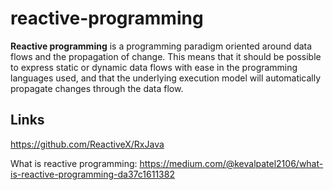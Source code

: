 # reactive-programming
**Reactive programming** is a programming paradigm oriented around data flows and the propagation of change. This means that it should be possible to express static or dynamic data flows with ease in the programming languages used, and that the underlying execution model will automatically propagate changes through the data flow.

## Links

https://github.com/ReactiveX/RxJava

What is reactive programming: 
https://medium.com/@kevalpatel2106/what-is-reactive-programming-da37c1611382
